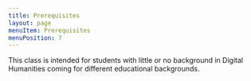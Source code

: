```yaml
---
title: Prerequisites
layout: page
menuItem: Prerequisites
menuPosition: 7
---
```


This class is intended for students with little or no background in Digital Humanities coming for different educational backgrounds.
